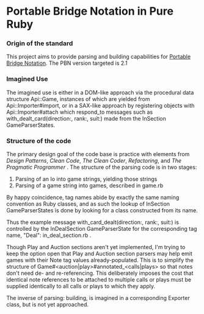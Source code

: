 # Portable Bridge Notation in Pure Ruby

### Origin of the standard

This project aims to provide parsing and building capabilities for
 [Portable Bridge Notation](http://www.tistis.nl/pbn/). The PBN version
 targeted is 2.1

### Imagined Use

The imagined use is either in a DOM-like approach via the procedural
data structure Api::Game, instances of which
are yielded from Api::Importer#import, or in
a SAX-like approach by registering objects with
Api::Importer#attach which respond_to messages such
as with_dealt_card(direction:, rank:, suit:) made from the
In<TagName>Section GameParserStates.

### Structure of the code

The primary design goal of the code base is practice with elements from
_Design Patterns_, _Clean Code_, _The Clean Coder_, _Refactoring_,
and _The Pragmatic Programmer_ .  The structure of the parsing code is
in two stages:

1. Parsing of an Io into game strings, yielding those strings
2. Parsing of a game string into games, described in game.rb

By happy coincidence, tag names abide by exactly the same naming
convention as Ruby classes, and as such the lookup of
In<TagName>Section GameParserStates is done by looking for a class
constructed from its name.

Thus the example message with_card_dealt(direction:, rank:, suit:) is
controlled by the InDealSection GameParserState for the corresponding
tag name, "Deal": in_deal_section.rb .

Though Play and Auction sections aren't yet implemented, I'm trying to
keep the option open that Play and Auction section parsers may
help emit games with their Note tag values already-populated.
This is to simplify the structure of
Game#\<auction|play\>#annotated_\<calls|plays\> so that notes
don't need de- and re-referencing.  This deliberately imposes
the cost that identical note references to be attached to multiple
calls or plays must be supplied identically to all calls or plays to
which they apply.

The inverse of parsing: building, is imagined in a corresponding
Exporter class, but is not yet approached.
